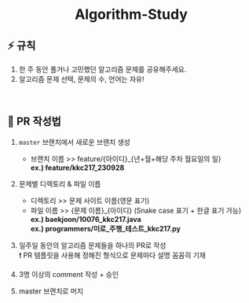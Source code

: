 <div align=center>
  
  # Algorithm-Study
  
</div>


## ⚡ 규칙

1. 한 주 동안 풀거나 고민했던 알고리즘 문제를 공유해주세요.
2. 알고리즘 문제 선택, 문제의 수, 언어는 자유!

</br>

## 📝 PR 작성법

1. `master` 브랜치에서 새로운 브랜치 생성

    * 브랜치 이름 >> feature/{아이디}_{년+월+해당 주차 월요일의 일}</br>
      **ex.) feature/kkc217_230928**

2. 문제별 디렉토리 & 파일 이름

    * 디렉토리 >> 문제 사이트 이름(영문 표기)
    * 파일 이름 >> {문제 이름}_{아이디} (Snake case 표기 + 한글 표기 가능)</br>
      **ex.) baekjoon/10076_kkc217.java**</br>
      **ex.) programmers/미로_주행_테스트_kkc217.py**

3. 일주일 동안의 알고리즘 문제들을 하나의 PR로 작성</br>
    ❗ PR 템플릿을 사용해 정해진 형식으로 문제마다 설명 꼼꼼히 기재
   
5. 3명 이상의 comment 작성 + 승인
   
6. master 브랜치로 머지
